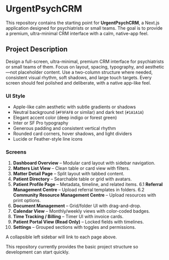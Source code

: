 # UrgentPsychCRM

This repository contains the starting point for **UrgentPsychCRM**, a Next.js
application designed for psychiatrists or small teams. The goal is to provide a
premium, ultra-minimal CRM interface with a calm, native-app feel.

## Project Description

Design a full-screen, ultra-minimal, premium CRM interface for psychiatrists or
small teams of them. Focus on layout, spacing, typography, and aesthetic—not
placeholder content. Use a two-column structure where needed, consistent visual
rhythm, soft shadows, and large touch targets. Every screen should feel polished
and deliberate, with a native app-like feel.

### UI Style
- Apple-like calm aesthetic with subtle gradients or shadows
- Neutral background (`#F9FAFB` or similar) and dark text (`#1A1A1A`)
- Elegant accent color (deep indigo or forest green)
- Inter or SF Pro typography
- Generous padding and consistent vertical rhythm
- Rounded card corners, hover shadows, and light dividers
- Lucide or Feather-style line icons

### Screens
1. **Dashboard Overview** – Modular card layout with sidebar navigation.
2. **Matters List View** – Clean table or card view with filters.
3. **Matter Detail Page** – Split layout with tabbed content.
4. **Patient Directory** – Searchable table or grid with avatars.
5. **Patient Profile Page** – Metadata, timeline, and related items.
6.1 **Referral Management Centre** – Upload referral templates in folders.
6.2 **Community Resource Management Centre** – Upload resources with print options.
7. **Document Management** – Grid/folder UI with drag-and-drop.
8. **Calendar View** – Monthly/weekly views with color-coded badges.
9. **Time Tracking / Billing** – Timer UI with invoice cards.
10. **Patient Portal View (Read Only)** – Locked fields with timelines.
11. **Settings** – Grouped sections with toggles and permissions.

A collapsible left sidebar will link to each page above.

This repository currently provides the basic project structure so development can
start quickly.
